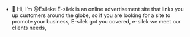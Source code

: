 - 👋 Hi, I’m @Esileke
E-silek is an online advertisement site that links you up customers around the globe, so if you are looking for a site to promote your business, E-silek got you covered, e-silek we meet our clients needs, 

<!---
Esileke/Esileke is a ✨ special ✨ repository because its `README.md` (this file) appears on your screen 
